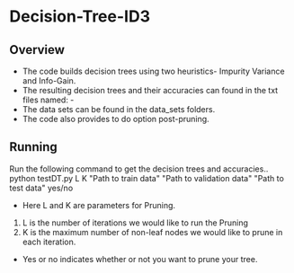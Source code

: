 # Decision-Tree-ID3
## Overview
* The code builds decision trees using two heuristics- Impurity Variance and Info-Gain.
* The resulting decision trees and their accuracies can found in the txt files named: - 
* The data sets can be found in the data_sets folders.
* The code also provides to do option post-pruning.

## Running 
Run the following command to get the decision trees and accuracies..<br>
python testDT.py L K "Path to train data" "Path to validation data" "Path to test data" yes/no

* Here L and K are parameters for Pruning.
1. L is the number of iterations we would like to run the Pruning
2. K is the maximum number of non-leaf nodes we would like to prune in each iteration.

* Yes or no indicates whether or not you want to prune your tree.
